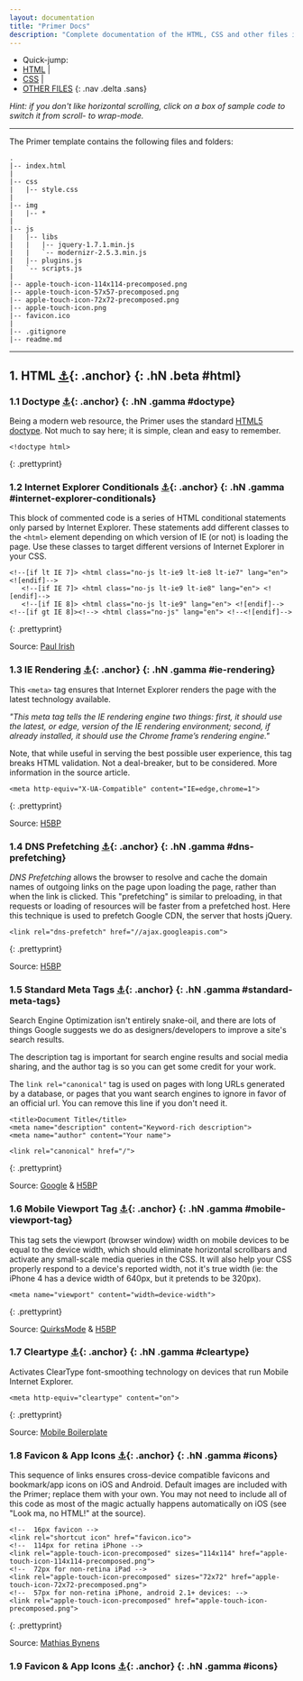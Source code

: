 ```yaml
---
layout: documentation
title: "Primer Docs"
description: "Complete documentation of the HTML, CSS and other files in the Web-Craft Primer Template. Last updated Sunday, April 15th 2012 for Primer v1.0."
---
```


- Quick-jump: 
- [HTML](#html) | 
- [CSS](#css) | 
- [OTHER FILES](#other-files)
{: .nav .delta .sans}

_Hint: if you don't like horizontal scrolling, click on a box of sample code to switch it from scroll- to wrap-mode._

---

The Primer template contains the following files and folders:

	.
	|-- index.html
	|
	|-- css
	|   |-- style.css
	| 
	|-- img
	|   |-- *
	|
	|-- js
	|   |-- libs
	|   |   |-- jquery-1.7.1.min.js
	|   |   `-- modernizr-2.5.3.min.js
	|   |-- plugins.js
	|   `-- scripts.js
	|
	|-- apple-touch-icon-114x114-precomposed.png
	|-- apple-touch-icon-57x57-precomposed.png
	|-- apple-touch-icon-72x72-precomposed.png
	|-- apple-touch-icon.png
	|-- favicon.ico
	|
	|-- .gitignore
	|-- readme.md

---

## 1. HTML [⚓](#html){: .anchor} {: .hN .beta #html}

### 1.1 Doctype [⚓](#doctype){: .anchor} {: .hN .gamma #doctype}

Being a modern web resource, the Primer uses the standard [HTML5 doctype](http://developers.whatwg.org/syntax.html#the-doctype). Not much to say here; it is simple, clean and easy to remember.

	<!doctype html>
{: .prettyprint}

### 1.2 Internet Explorer Conditionals [⚓](#ie-conditionals){: .anchor} {: .hN .gamma #internet-explorer-conditionals}

This block of commented code is a series of HTML conditional statements only parsed by Internet Explorer. These statements add different classes to the `<html>` element depending on which version of IE (or not) is loading the page. Use these classes to target different versions of Internet Explorer in your CSS.

	<!--[if lt IE 7]> <html class="no-js lt-ie9 lt-ie8 lt-ie7" lang="en"> <![endif]-->
	   <!--[if IE 7]> <html class="no-js lt-ie9 lt-ie8" lang="en"> <![endif]-->
	   <!--[if IE 8]> <html class="no-js lt-ie9" lang="en"> <![endif]-->
	<!--[if gt IE 8]><!--> <html class="no-js" lang="en"> <!--<![endif]-->
{: .prettyprint}

Source: [Paul Irish](http://paulirish.com/2008/conditional-stylesheets-vs-css-hacks-answer-neither)

### 1.3 IE Rendering [⚓](#ie-rendering){: .anchor} {: .hN .gamma #ie-rendering}

This `<meta>` tag ensures that Internet Explorer renders the page with the latest technology available. 

_"This meta tag tells the IE rendering engine two things: first, it should use the latest, or edge, version of the IE rendering environment; second, if already installed, it should use the Chrome frame’s rendering engine."_ 

Note, that while useful in serving the best possible user experience, this tag breaks HTML validation. Not a deal-breaker, but to be considered. More information in the source article. 

	<meta http-equiv="X-UA-Compatible" content="IE=edge,chrome=1">
{: .prettyprint}

Source: [H5BP](http://html5boilerplate.com/docs/html/#make-sure-the-latest-version-of-ie-is-used)

### 1.4 DNS Prefetching [⚓](#dns-prefetching){: .anchor} {: .hN .gamma #dns-prefetching}

_DNS Prefetching_ allows the browser to resolve and cache the domain names of outgoing links on the page upon loading the page, rather than when the link is clicked. This "prefetching" is similar to preloading, in that requests or loading of resources will be faster from a prefetched host. Here this technique is used to prefetch Google CDN, the server that hosts jQuery.

    <link rel="dns-prefetch" href="//ajax.googleapis.com">
{: .prettyprint}

Source: [H5BP](http://html5boilerplate.com/docs/DNS-Prefetching)

### 1.5 Standard Meta Tags [⚓](#standard-meta-tags){: .anchor} {: .hN .gamma #standard-meta-tags}

Search Engine Optimization isn't entirely snake-oil, and there are lots of things Google suggests we do as designers/developers to improve a site's search results.

The description tag is important for search engine results and social media sharing, and the author tag is so you can get some credit for your work.

The `link rel="canonical"` tag is used on pages with long URLs generated by a database, or pages that you want search engines to ignore in favor of an official url. You can remove this line if you don't need it.

	<title>Document Title</title>
	<meta name="description" content="Keyword-rich description">
	<meta name="author" content="Your name">

	<link rel="canonical" href="/">
{: .prettyprint}

Source: [Google](http://t.co/y1jPVnT) & [H5BP](http://html5boilerplate.com/html5boilerplate-site/built/en_US/docs/html-head/#canonical-url)

### 1.6 Mobile Viewport Tag [⚓](#mobile-viewport-tag){: .anchor} {: .hN .gamma #mobile-viewport-tag}

This tag sets the viewport (browser window) width on mobile devices to be equal to the device width, which should eliminate horizontal scrollbars and activate any small-scale media queries in the CSS. It will also help your CSS properly respond to a device's reported width, not it's true width (ie: the iPhone 4 has a device width of 640px, but it pretends to be 320px).

	<meta name="viewport" content="width=device-width">
{: .prettyprint}

Source: [QuirksMode](http://www.quirksmode.org/blog/archives/2010/04/a_pixel_is_not.html) & [H5BP](http://h5bp.com/viewport)

### 1.7 Cleartype [⚓](#cleartype){: .anchor} {: .hN .gamma #cleartype}

Activates ClearType font-smoothing technology on devices that run Mobile Internet Explorer.

	<meta http-equiv="cleartype" content="on">
{: .prettyprint}

Source: [Mobile Boilerplate](https://github.com/h5bp/mobile-boilerplate/wiki/The-Markup)

### 1.8 Favicon & App Icons [⚓](#icons){: .anchor} {: .hN .gamma #icons}

This sequence of links ensures cross-device compatible favicons and bookmark/app icons on iOS and Android. Default images are included with the Primer; replace them with your own. You may not need to include all of this code as most of the magic actually happens automatically on iOS (see "Look ma, no HTML!" at the source).

	<!--  16px favicon -->
	<link rel="shortcut icon" href="favicon.ico">     
	<!--  114px for retina iPhone -->
	<link rel="apple-touch-icon-precomposed" sizes="114x114" href="apple-touch-icon-114x114-precomposed.png">
	<!--  72px for non-retina iPad -->
	<link rel="apple-touch-icon-precomposed" sizes="72x72" href="apple-touch-icon-72x72-precomposed.png">
	<!--  57px for non-retina iPhone, android 2.1+ devices: -->
	<link rel="apple-touch-icon-precomposed" href="apple-touch-icon-precomposed.png">
{: .prettyprint}

Source: [Mathias Bynens](http://mathiasbynens.be/notes/touch-icons)

### 1.9 Favicon & App Icons [⚓](#icons){: .anchor} {: .hN .gamma #icons}